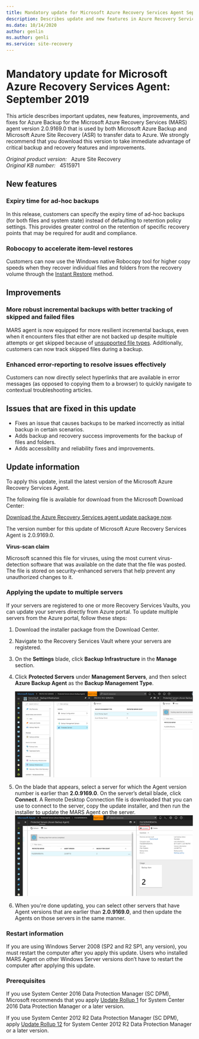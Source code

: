 ```yaml
---
title: Mandatory update for Microsoft Azure Recovery Services Agent September 2019 
description: Describes update and new features in Azure Recovery Services Agent update  2.0.9169.0.
ms.date: 10/14/2020
author: genlin
ms.author: genli
ms.service: site-recovery
---
```

# Mandatory update for Microsoft Azure Recovery Services Agent: September 2019

This article describes important updates, new features, improvements, and fixes for Azure Backup for the Microsoft Azure Recovery Services (MARS) agent version 2.0.9169.0 that is used by both Microsoft Azure Backup and Microsoft Azure Site Recovery (ASR) to transfer data to Azure. We strongly recommend that you download this version to take immediate advantage of critical backup and recovery features and improvements.

_Original product version:_ &nbsp; Azure Site Recovery  
_Original KB number:_ &nbsp; 4515971

## New features

### Expiry time for ad-hoc backups

In this release, customers can specify the expiry time of ad-hoc backups (for both files and system state) instead of defaulting to retention policy settings. This provides greater control on the retention of specific recovery points that may be required for audit and compliance.

### Robocopy to accelerate item-level restores

Customers can now use the Windows native Robocopy tool for higher copy speeds when they recover individual files and folders from the recovery volume through the [Instant Restore](https://docs.microsoft.com/azure/backup/backup-azure-restore-windows-server#use-instant-restore-to-recover-data-to-the-same-machine) method.

## Improvements

### More robust incremental backups with better tracking of skipped and failed files

MARS agent is now equipped for more resilient incremental backups, even when it encounters files that either are not backed up despite multiple attempts or get skipped because of [unsupported file types](https://docs.microsoft.com/azure/backup/backup-support-matrix-mars-agent#supported-file-types-for-backup). Additionally, customers can now track skipped files during a backup.

### Enhanced error-reporting to resolve issues effectively

Customers can now directly select hyperlinks that are available in error messages (as opposed to copying them to a browser) to quickly navigate to contextual troubleshooting articles.

## Issues that are fixed in this update

- Fixes an issue that causes backups to be marked incorrectly as initial backup in certain scenarios.
- Adds backup and recovery success improvements for the backup of files and folders.
- Adds accessibility and reliability fixes and improvements.

## Update information

To apply this update, install the latest version of the Microsoft Azure Recovery Services Agent.

The following file is available for download from the Microsoft Download Center:

[Download the Azure Recovery Services agent update package now](https://download.microsoft.com/download/f/7/1/f716c719-24bc-4337-af48-113baddc14d8/MARSAgentInstaller.exe).

The version number for this update of Microsoft Azure Recovery Services Agent is 2.0.9169.0.

**Virus-scan claim**

Microsoft scanned this file for viruses, using the most current virus-detection software that was available on the date that the file was posted. The file is stored on security-enhanced servers that help prevent any unauthorized changes to it.

### Applying the update to multiple servers

If your servers are registered to one or more Recovery Services Vaults, you can update your servers directly from Azure portal. To update multiple servers from the Azure portal, follow these steps:

1. Download the installer package from the Download Center.

1. Navigate to the Recovery Services Vault where your servers are registered.

1. On the **Settings** blade, click **Backup Infrastructure** in the **Manage** section.

1. Click **Protected Servers** under **Management Servers**, and then select **Azure Backup Agent** as the **Backup Management Type**.

    ![The image about Management Servers page](./media/ars-agent-update-september-2019/protected-servers.png)

1. On the blade that appears, select a server for which the Agent version number is earlier than **2.0.9169.0**. On the server’s detail blade, click **Connect**. A Remote Desktop Connection file is downloaded that you can use to connect to the server, copy the update installer, and then run the installer to update the MARS Agent on the server.
  ![The image about how to connect a protected server](./media/ars-agent-update-september-2019/server-detail-blade.png)

1. When you're done updating, you can select other servers that have Agent versions that are earlier than **2.0.9169.0**, and then update the Agents on those servers in the same manner.

### Restart information
If you are using Windows Server 2008 (SP2 and R2 SP1, any version), you must restart the computer after you apply this update. Users who installed MARS Agent on other Windows Server versions don’t have to restart the computer after applying this update.

### Prerequisites
If you use System Center 2016 Data Protection Manager (SC DPM), Microsoft recommends that you apply [Update Rollup 1](https://support.microsoft.com/help/3190600) for System Center 2016 Data Protection Manager or a later version.

If you use System Center 2012 R2 Data Protection Manager (SC DPM), apply [Update Rollup 12](https://support.microsoft.com/help/3209592/) for System Center 2012 R2 Data Protection Manager or a later version.
